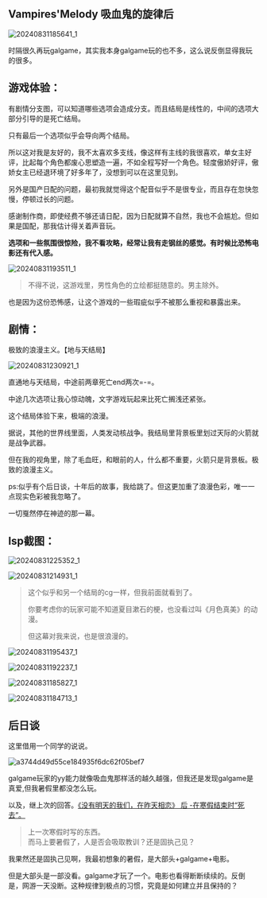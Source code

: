 ## Vampires'Melody 吸血鬼的旋律后

![20240831185641_1](https://fastly.jsdelivr.net/gh/MrXnneHang/blog_img/BlogHosting/img/24/07/202409010944015.jpg)

时隔很久再玩galgame，其实我本身galgame玩的也不多，这么说反倒显得我玩的很多。

## 游戏体验：

有剧情分支图，可以知道哪些选项会造成分支。而且结局是线性的，中间的选项大部分引导的是死亡结局。

只有最后一个选项似乎会导向两个结局。

所以这对我是友好的，我不太喜欢多支线，像这样有主线的我很喜欢，单女主好评，比起每个角色都废心思塑造一遍，不如全程写好一个角色。轻度傲娇好评，傲娇女主已经退环境了好多年了，没想到可以在这里见到。

另外是国产日配的问题，最初我就觉得这个配音似乎不是很专业，而且存在忽快忽慢，停顿过长的问题。

感谢制作商，即使经费不够还请日配，因为日配就算不自然，我也不会尴尬。但如果是国配，那我估计得关着声音玩。

**选项和一些氛围很惊险，我不看攻略，经常让我有走钢丝的感觉。有时候比恐怖电影还有代入感。**

![20240831193511_1](https://fastly.jsdelivr.net/gh/MrXnneHang/blog_img/BlogHosting/img/24/07/202409010925211.jpg)

> 不得不说，这游戏里，男性角色的立绘都挺随意的。男主除外。

也是因为这份恐怖感，让这个游戏的一些瑕疵似乎不被那么重视和暴露出来。

## 剧情：

极致的浪漫主义。【地与天结局】

![20240831230921_1](https://fastly.jsdelivr.net/gh/MrXnneHang/blog_img/BlogHosting/img/24/07/202409010926845.jpg)



直通地与天结局，中途前两章死亡end两次=-=。

中途几次选项让我心惊动魄，文字游戏玩起来比死亡搁浅还紧张。

这个结局体验下来，极端的浪漫。

据说，其他的世界线里面，人类发动核战争。我结局里背景板里划过天际的火箭就是战争武器。

但在我的视角里，除了毛血旺，和眼前的人，什么都不重要，火箭只是背景板。极致的浪漫主义。

ps:似乎有个后日谈，十年后的故事，我给跳了。但这更加重了浪漫色彩，唯一一点现实色彩被我忽略了。

一切戛然停在神迹的那一幕。



## lsp截图：

![20240831225352_1](https://fastly.jsdelivr.net/gh/MrXnneHang/blog_img/BlogHosting/img/24/07/202409010931727.jpg)



![20240831214931_1](https://fastly.jsdelivr.net/gh/MrXnneHang/blog_img/BlogHosting/img/24/07/202409010931860.jpg)

> 这个似乎和另一个结局的cg一样，但我前面就看到了。
>
> 你要考虑你的玩家可能不知道夏目漱石的梗，也没看过叫《月色真美》的动漫。
>
> 但这幕对我来说，也是很浪漫的。

![20240831195437_1](https://fastly.jsdelivr.net/gh/MrXnneHang/blog_img/BlogHosting/img/24/07/202409010933718.jpg)



![20240831192237_1](https://fastly.jsdelivr.net/gh/MrXnneHang/blog_img/BlogHosting/img/24/07/202409010933608.jpg)



![20240831185827_1](https://fastly.jsdelivr.net/gh/MrXnneHang/blog_img/BlogHosting/img/24/07/202409010934497.jpg)



![20240831184713_1](https://fastly.jsdelivr.net/gh/MrXnneHang/blog_img/BlogHosting/img/24/07/202409010934234.jpg)



## 后日谈

这里借用一个同学的说说。



![a3744d49d55ce184935f6dc62f05bef7](https://fastly.jsdelivr.net/gh/MrXnneHang/blog_img/BlogHosting/img/24/07/202409010936944.jpg)



galgame玩家的yy能力就像吸血鬼那样活的越久越强，但我还是发现galgame是真爱,但我暑假里都没怎么玩。

以及，继上次的回答。[《没有明天的我们，在昨天相恋》 后 -在寒假结束时“死去”。](http://xnnehang.top/blog/52)

> 上一次寒假时写的东西。      
> 而马上要暑假了，人是否会吸取教训？还是固执己见？    

我果然还是固执己见啊，我最初想象的暑假，是大部头+galgame+电影。

但是大部头是一部没看。galgame才玩了一个。电影也看得断断续续的。反倒是，网游一天没断。这种规律到极点的习惯，究竟是如何建立并且保持的？

